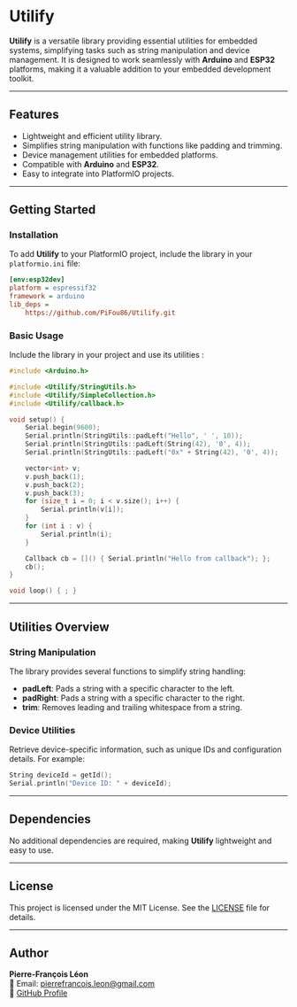 # Utilify

**Utilify** is a versatile library providing essential utilities for embedded systems, simplifying tasks such as string manipulation and device management. It is designed to work seamlessly with **Arduino** and **ESP32** platforms, making it a valuable addition to your embedded development toolkit.

---

## Features

- Lightweight and efficient utility library.
- Simplifies string manipulation with functions like padding and trimming.
- Device management utilities for embedded platforms.
- Compatible with **Arduino** and **ESP32**.
- Easy to integrate into PlatformIO projects.

---

## Getting Started

### Installation

To add **Utilify** to your PlatformIO project, include the library in your `platformio.ini` file:

```ini
[env:esp32dev]
platform = espressif32
framework = arduino
lib_deps =
    https://github.com/PiFou86/Utilify.git
```

### Basic Usage

Include the library in your project and use its utilities :

```cpp
#include <Arduino.h>

#include <Utilify/StringUtils.h>
#include <Utilify/SimpleCollection.h>
#include <Utilify/callback.h>

void setup() { 
    Serial.begin(9600);
    Serial.println(StringUtils::padLeft("Hello", ' ', 10));
    Serial.println(StringUtils::padLeft(String(42), '0', 4));
    Serial.println(StringUtils::padLeft("0x" + String(42), '0', 4));

    vector<int> v;
    v.push_back(1);
    v.push_back(2);
    v.push_back(3);
    for (size_t i = 0; i < v.size(); i++) {
        Serial.println(v[i]);
    }
    for (int i : v) {
        Serial.println(i);
    }

    Callback cb = []() { Serial.println("Hello from callback"); };
    cb();
}

void loop() { ; }
```

---

## Utilities Overview

### String Manipulation

The library provides several functions to simplify string handling:

- **padLeft**: Pads a string with a specific character to the left.
- **padRight**: Pads a string with a specific character to the right.
- **trim**: Removes leading and trailing whitespace from a string.

### Device Utilities

Retrieve device-specific information, such as unique IDs and configuration details. For example:

```cpp
String deviceId = getId();
Serial.println("Device ID: " + deviceId);
```

---

## Dependencies

No additional dependencies are required, making **Utilify** lightweight and easy to use.

---

## License

This project is licensed under the MIT License. See the [LICENSE](LICENSE) file for details.

---

## Author

**Pierre-François Léon**  
📧 Email: pierrefrancois.leon@gmail.com  
🔗 [GitHub Profile](https://github.com/PiFou86)
